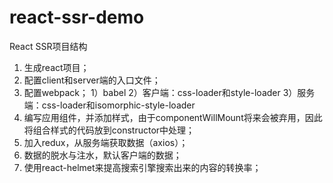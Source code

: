 # react-ssr-demo
React SSR项目结构
1. 生成react项目；
2. 配置client和server端的入口文件；
3. 配置webpack；
    1）babel
    2）客户端：css-loader和style-loader
    3）服务端：css-loader和isomorphic-style-loader
4. 编写应用组件，并添加样式，由于componentWillMount将来会被弃用，因此将组合样式的代码放到constructor中处理；
5. 加入redux，从服务端获取数据（axios）；
6. 数据的脱水与注水，默认客户端的数据；
7. 使用react-helmet来提高搜索引擎搜索出来的内容的转换率；
